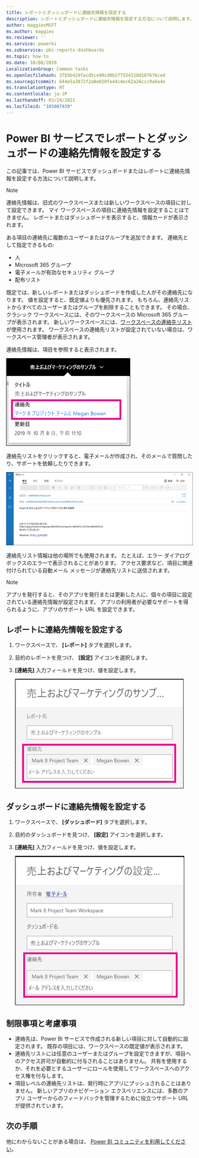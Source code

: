 ```yaml
---
title: レポートとダッシュボードに連絡先情報を設定する
description: レポートとダッシュボードに連絡先情報を設定する方法について説明します。
author: maggiesMSFT
ms.author: maggies
ms.reviewer: ''
ms.service: powerbi
ms.subservice: pbi-reports-dashboards
ms.topic: how-to
ms.date: 10/08/2019
LocalizationGroup: Common tasks
ms.openlocfilehash: 3fb5b42dfacd5ce90cd0b277554318d187676ced
ms.sourcegitcommit: 644e5a3872f2a8e020fe44c4ec62a26ccc9a6a4e
ms.translationtype: HT
ms.contentlocale: ja-JP
ms.lasthandoff: 03/24/2021
ms.locfileid: "105007939"
---
```

# <a name="set-contact-information-for-reports-and-dashboards-in-the-power-bi-service"></a>Power BI サービスでレポートとダッシュボードの連絡先情報を設定する
この記事では、Power BI サービスでダッシュボードまたはレポートに連絡先情報を設定する方法について説明します。

> [!NOTE]
> 連絡先情報は、旧式のワークスペースまたは新しいワークスペースの項目に対して設定できます。 マイ ワークスペースの項目に連絡先情報を設定することはできません。 レポートまたはダッシュボードを表示すると、情報カードが表示されます。

ある項目の連絡先に複数のユーザーまたはグループを追加できます。 連絡先として指定できるもの:
* 人
* Microsoft 365 グループ
* 電子メールが有効なセキュリティ グループ
* 配布リスト

既定では、新しいレポートまたはダッシュボードを作成した人がその連絡先になります。 値を設定すると、既定値よりも優先されます。 もちろん、連絡先リストからすべてのユーザーまたはグループを削除することもできます。 その場合、クラシック ワークスペースには、そのワークスペースの Microsoft 365 グループが表示されます。 新しいワークスペースには、[ワークスペースの連絡先リスト](../collaborate-share/service-create-the-new-workspaces.md#create-a-contact-list)が使用されます。 ワークスペースの連絡先リストが設定されていない場合は、ワークスペース管理者が表示されます。

連絡先情報は、項目を参照すると表示されます。 

 ![サービス レポートの連絡先](media/service-item-contact/service-report-contact.png)

連絡先リストをクリックすると、電子メールが作成され、そのメールで質問したり、サポートを依頼したりできます。 

 ![サービスの問い合わせメール](media/service-item-contact/service-contact-email.png)
 
連絡先リスト情報は他の場所でも使用されます。 たとえば、エラー ダイアログ ボックスのエラーで表示されることがあります。 アクセス要求など、項目に関連付けられている自動メール メッセージが連絡先リストに送信されます。 

> [!NOTE]
> アプリを発行すると、そのアプリを発行または更新した人に、個々の項目に設定されている連絡先情報が設定されます。 アプリの利用者が必要なサポートを得られるように、アプリのサポート URL を設定できます。

## <a name="set-contact-information-for-a-report"></a>レポートに連絡先情報を設定する
1. ワークスペースで、 **[レポート]** タブを選択します。
2. 目的のレポートを見つけ、 **[設定]** アイコンを選択します。
3. **[連絡先]** 入力フィールドを見つけ、値を設定します。

     ![サービス レポートの連絡先設定](media/service-item-contact/service-report-contact-setting.png)

## <a name="set-contact-information-for-a-dashboard"></a>ダッシュボードに連絡先情報を設定する
1. ワークスペースで、 **[ダッシュボード]** タブを選択します。
2. 目的のダッシュボードを見つけ、 **[設定]** アイコンを選択します。
3. **[連絡先]** 入力フィールドを見つけ、値を設定します。

     ![サービス ダッシュボードの連絡先設定](media/service-item-contact/service-dashboard-contact-setting.png)

## <a name="limitations-and-considerations"></a>制限事項と考慮事項
* 連絡先は、Power BI サービスで作成される新しい項目に対して自動的に設定されます。 既存の項目には、ワークスペースの既定値が表示されます。
* 連絡先リストには任意のユーザーまたはグループを設定できますが、項目へのアクセス許可が自動的に付与されることはありません。 共有を使用するか、それを必要とするユーザーにロールを使用してワークスペースへのアクセス権を付与します。 
* 項目レベルの連絡先リストは、発行時にアプリにプッシュされることはありません。 新しいアプリのナビゲーション エクスペリエンスには、多数のアプリ ユーザーからのフィードバックを管理するために役立つサポート URL が提供されています。


## <a name="next-steps"></a>次の手順

他にわからないことがある場合は、 [Power BI コミュニティを利用してください](https://community.powerbi.com/)。
